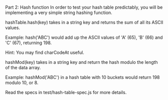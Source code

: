 Part 2: Hash function
In order to test your hash table predictably, you will be implementing a very simple string hashing function.

hashTable.hash(key) takes in a string key and returns the sum of all its ASCII values.

Example: hash('ABC') would add up the ASCII values of 'A' (65), 'B' (66) and 'C' (67), returning 198.

Hint: You may find charCodeAt useful.

hashMod(key) takes in a string key and return the hash modulo the length of the data array.

Example: hashMod('ABC') in a hash table with 10 buckets would return 198 modulo 10, or 8.

Read the specs in test/hash-table-spec.js for more details.